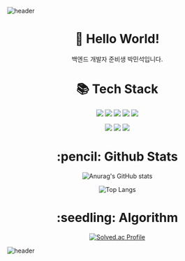
  ![header](https://capsule-render.vercel.app/api?type=waving&color=gradient&height=300&text=ParkMinseok%20Dev&fontSize=90)

<div align="center">
  <div>
    <h1 align="center">👋 Hello World! </h1>
    <p>백엔드 개발자 준비생 박민석입니다.</p>
  </div>
  <div>
    <h1 align="center">📚 Tech Stack </h1>
    <img src="https://img.shields.io/badge/Java-007396?style=flat-square&logo=Java&logoColor=white"/>
    <img src="https://img.shields.io/badge/Spring-6DB33F?style=flat-square&logo=Spring&logoColor=white">
    <img src="https://img.shields.io/badge/SpringBoot-6DB33F?style=flat-square&logo=SpringBoot&logoColor=white">
    <img src="https://img.shields.io/badge/Oracle-F80000?style=flat-square&logo=Python&logoColor=white">
    <img src="https://img.shields.io/badge/MySQL-4479A1?style=flat-square&logo=MySQL&logoColor=white">
    <p></p>
    <img src="https://img.shields.io/badge/HTML5-E34F26?style=flat-square&logo=HTML5&logoColor=white"/>
    <img src="https://img.shields.io/badge/CSS3-1572B6?style=flat-square&logo=CSS3&logoColor=white"/>
    <img src="https://img.shields.io/badge/JavaScript-F7DF1E?style=flat-square&logo=JavaScript&logoColor=white"/>
  </div>
</div>
<p></p>
<p></p>
<p></p>
<h1 align="center">:pencil: Github Stats </h1>
<p></p>
<div align="center">
  
![Anurag's GitHub stats](https://github-readme-stats.vercel.app/api?username=registaPark&show_icons=true&theme=tokyonight)

![Top Langs](https://github-readme-stats.vercel.app/api/top-langs/?username=registaPark&langs_count=8&theme=tokyonight)
  
<h1 align="center">:seedling: Algorithm </h1>
  
[![Solved.ac Profile](http://mazassumnida.wtf/api/v2/generate_badge?boj=seokscribe)](https://solved.ac/jyg8033)

  
</div>





![header](https://capsule-render.vercel.app/api?type=waving&color=gradient&height=100&section=footer&fontSize=90)
